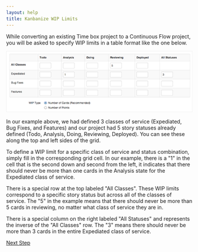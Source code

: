 ```yaml
---
layout: help
title: Kanbanize WIP Limits
---
```



While converting an existing Time box project to a Continuous Flow project, you will be asked to specify WIP limits in a table format like
the one below.

![WIP Grid](images/kanbanize_wip.png)

In our example above, we had defined 3 classes of service (Expediated, Bug Fixes, and Features) and our project had 5 story statuses already defined (Todo, Analysis, Doing, Reviewing, Deployed).  You can see these along the top and left sides of the grid.

To define a WIP limit for a specific class of service and status combination, simply fill in the corresponding grid cell.  In our example, there is a "1" in the cell that is the second down and second from the left, it indicates that there should never
be more than one cards in the Analysis state for the Expediated class of service.

There is a special row at the top labeled "All Classes".  These WIP limits correspond to a specific story status but across all of the classes of service.  The "5" in the example means that there should never be more than 5 cards in reviewing, no matter what class of service they are in.

There is a special column on the right labeled "All Statuses" and represents the inverse of the "All Classes" row.  The "3" means there should never be more than 3 cards in the entire Expediated class of service.

[Next Step](kanbanize_done.html)
